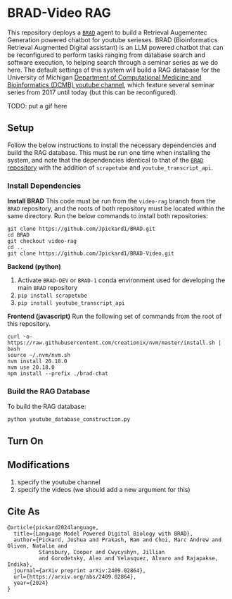 # BRAD-Video RAG
This repository deploys a [`BRAD`](https://github.com/Jpickard1/BRAD) agent to build a Retrieval Augementec Generation powered chatbot for youtube serieses. BRAD (Bioinformatics Retrieval Augmented Digital assistant) is an LLM powered chatbot that can be reconfigured to perform tasks ranging from database search and software execution, to helping search through a seminar series as we do here. The default settings of this system will build a RAG database for the University of Michigan [Department of Computational Medicine and Bioinformatics (DCMB) youtube channel](https://www.youtube.com/@universityofmichigancomput8877/featured), which feature several seminar series from 2017 until today (but this can be reconfigured).

TODO: put a gif here

## Setup
Follow the below instructions to install the necessary dependencies and build the RAG database. This must be run one time when installing the system, and note that the dependencies identical to that of the [`BRAD` repository](https://github.com/Jpickard1/BRAD) with the addition of `scrapetube` and `youtube_transcript_api`.

### Install Dependencies

**Install BRAD**
This code must be run from the `video-rag` branch from the `BRAD` repository, and the roots of both repository must be located within the same directory. Run the below commands to install both repositories:
```
git clone https://github.com/Jpickard1/BRAD.git
cd BRAD
git checkout video-rag
cd ..
git clone https://github.com/Jpickard1/BRAD-Video.git
```

**Backend (python)**
1. Activate `BRAD-DEV` or `BRAD-1` conda environment used for developing the main `BRAD` repository
2. `pip install scrapetube`
3. `pip install youtube_transcript_api`

**Frontend (javascript)**
Run the following set of commands from the root of this repository.
```
curl -o- https://raw.githubusercontent.com/creationix/nvm/master/install.sh | bash
source ~/.nvm/nvm.sh
nvm install 20.18.0
nvm use 20.18.0
npm install --prefix ./brad-chat
```

### Build the RAG Database

To build the RAG database:
```
python youtube_database_construction.py
```

## Turn On

## Modifications

1. specify the youtube channel
2. specify the videos (we should add a new argument for this)

## Cite As
```
@article{pickard2024language,
  title={Language Model Powered Digital Biology with BRAD},
  author={Pickard, Joshua and Prakash, Ram and Choi, Marc Andrew and Oliven, Natalie and
          Stansbury, Cooper and Cwycyshyn, Jillian
          and Gorodetsky, Alex and Velasquez, Alvaro and Rajapakse, Indika},
  journal={arXiv preprint arXiv:2409.02864},
  url={https://arxiv.org/abs/2409.02864},
  year={2024}
}
```

